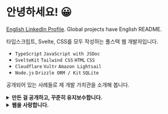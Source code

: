 # 안녕하세요! 😀

[English LinkedIn Profile]. Global projects have English README.

[English LinkedIn profile]: https://www.linkedin.com/in/hyunbinseo/?locale=en_US

타입스크립트, Svelte, CSS를 모두 작성하는 풀스택 웹 개발자입니다.

- `TypeScript` `JavaScript with JSDoc`
- `SvelteKit` `Tailwind CSS` `HTML` `CSS`
- `Cloudflare` `Vultr` `Amazon Lightsail`
- `Node.js` `Drizzle ORM / Kit` `SQLite`

공개되어 있는 사례들로 제 개발 가치관을 소개해 봅니다.

<details>
	<summary>
		<strong>만든 걸 공개하고, 꾸준히 유지보수합니다.</strong>
	</summary>
	<br />

"구글 캘린더에서 대한민국의 공휴일이 제대로 표시되지 않아"

"정부에서 배포하는 자료를 사용하면 이런 문제가 없을 텐데?"

그래서 '월력요항'을 가공해 CSV 형태로 배포한 것이 [대한민국의 공휴일]의 시초입니다.

[대한민국의 공휴일]: https://github.com/hyunbinseo/holidays-kr#readme

그랬던 프로젝트가 지금은 이렇게 발전했습니다.

1. CSV 파일 게시 - Google 캘린더 '가져오기'와 호환됨
2. ICS 파일 호스팅 - 구독해서 쓸 수 있는 '공개 캘린더'
3. 패키지 배포 - 생성된 ICS, CSV, JSON 파일을 제공함
4. 패키지 배포 - 자바스크립트 `Date`이 공휴일인지 확인

내가 필요해서 만든 걸 굳이 숨겨둘 이유를 찾지 못했습니다.

"기왕 시간을 들인 것, 조금만 더 투자해서 공개해 두면 누군가가 도움을 받지 않을까?"

"그렇지 못해도 미래의 내가 이 프로젝트를 되찾았을 때 잘 정리돼 있으면 좋지 않을까?"

이렇게 생각했고, 덕분에 정말 많이 배웠습니다.

- npm 상에 패키지를 배포하는 방법
- CJS, ESM 환경을 모두 지원하는 방법
- 라이브러리에 JSDoc을 사용하는 이유
- 유닛 테스트 (Vitest, node:test)
- Provenance Statements (CI 배포)
- Tree Shaking 가능한 형태를 만드는 법

</details>

<details>
	<summary>
		<strong>웹을 사랑합니다.</strong>
	</summary>

자모야 모여라 (작성 예정)

</details>
